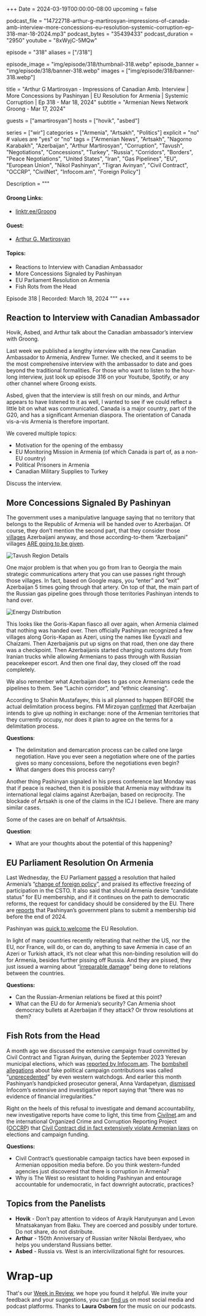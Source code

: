 +++
Date = 2024-03-19T00:00:00-08:00
upcoming = false

podcast_file = "14722718-arthur-g-martirosyan-impressions-of-canada-amb-interview-more-concessions-eu-resolution-systemic-corruption-ep-318-mar-18-2024.mp3"
podcast_bytes = "35439433"
podcast_duration = "2950"
youtube = "8xWyjC-5MQw"

episode = "318"
aliases = ["/318"]

episode_image = "img/episode/318/thumbnail-318.webp"
episode_banner = "img/episode/318/banner-318.webp"
images = ["img/episode/318/banner-318.webp"]

title = "Arthur G Martirosyan - Impressions of Canadian Amb. Interview | More Concessions by Pashinyan | EU Resolution for Armenia | Systemic Corruption | Ep 318 - Mar 18, 2024"
subtitle = "Armenian News Network Groong - Mar 17, 2024"

guests = ["amartirosyan"]
hosts = ["hovik", "asbed"]

series = ["wir"]
categories = ["Armenia", "Artsakh", "Politics"]
explicit = "no" # values are "yes" or "no"
tags = ["Armenian News", "Artsakh", "Nagorno Karabakh", "Azerbaijan", "Arthur Martirosyan", "Corruption", "Tavush", "Negotiations", "Concessions", "Turkey", "Russia", "Corridors", "Borders", "Peace Negotiations", "United States", "Iran", "Gas Pipelines", "EU", "European Union", "Nikol Pashinyan", "Tigran Avinyan", "Civil Contract", "OCCRP", "CivilNet", "Infocom.am", "Foreign Policy"]

Description = """

#### Groong Links:
* [linktr.ee/Groong](https://linktr.ee/groong)

#### Guest:
* [Arthur G. Martirosyan](/guest/amartirosyan)

#### Topics:
* Reactions to Interview with Canadian Ambassador
* More Concessions Signaled by Pashinyan
* EU Parliament Resolution on Armenia
* Fish Rots from the Head

Episode 318 | Recorded: March 18, 2024
"""
+++

## Reaction to Interview with Canadian Ambassador

Hovik, Asbed, and Arthur talk about the Canadian ambassador’s interview with Groong. 

Last week we published a lengthy interview with the new Canadian Ambassador to Armenia, Andrew Turner. We checked, and it seems to be the most comprehensive interview with the ambassador to date and goes beyond the traditional formalities. For those who want to listen to the hour-long interview, just look up episode 316 on your Youtube, Spotify, or any other channel where Groong exists.

Asbed, given that the interview is still fresh on our minds, and Arthur appears to have listened to it as well, I wanted to see if we could reflect a little bit on what was communicated. Canada is a major country, part of the G20, and has a significant Armenian diaspora. The orientation of Canada vis-a-vis Armenia is therefore important.

We covered multiple topics:
* Motivation for the opening of the embassy
* EU Monitoring Mission in Armenia (of which Canada is part of, as a non-EU country)
* Political Prisoners in Armenia
* Canadian Military Supplies to Turkey

Discuss the interview.


## More Concessions Signaled By Pashinyan

The government uses a manipulative language saying that no territory that belongs to the Republic of Armenia will be handed over to Azerbaijan. Of course, they don’t mention the second part, that they consider those [villages](https://www.azatutyun.am/a/32857315.html) Azerbaijani anyway, and those according-to-them “Azerbaijani” villages [ARE going to be given](https://www.azatutyun.am/a/32858961.html).

![Tavush Region Details](/img/episode/318/communications.webp "Tavush Region Details")


One major problem is that when you go from Iran to Georgia the main strategic communications artery that you can use passes right through those villages. In fact, based on Google maps, you “enter” and “exit” Azerbaijan 5 times going through that artery. On top of that, the main part of the Russian gas pipeline goes through those territories Pashinyan intends to hand over.

![Energy Distribution](/img/episode/318/energy.webp "Energy Distribution")


This looks like the Goris-Kapan fiasco all over again, when Armenia claimed that nothing was handed over. Then officially Pashinyan recognized a few villages along Goris-Kapan as Azeri, using the names like Eyvazli and Chaizami. Then Azerbaijanis put up signs on that road, then one day there was a checkpoint. Then Azerbaijanis started charging customs duty from Iranian trucks while allowing Armenians to pass through with Russian peacekeeper escort. And then one final day, they closed off the road completely.

We also remember what Azerbaijan does to gas once Armenians cede the pipelines to them. See “Lachin corridor”, and “ethnic cleansing”.

According to Shahin Mustafayev, this is all planned to happen BEFORE the actual delimitation process begins. FM Mirzoyan [confirmed](https://www.azatutyun.am/a/32863451.html) that Azerbaijan intends to give up nothing in exchange: none of the Armenian territories that they currently occupy, nor does it plan to agree on the terms for a delimitation process.

**Questions**:
* The delimitation and demarcation process can be called one large negotiation. Have you ever seen a negotiation where one of the parties gives so many concessions, before the negotiations even begin?
* What dangers does this process carry?

Another thing Pashinyan signaled in his press conference last Monday was that if peace is reached, then it is possible that Armenia may withdraw its international legal claims against Azerbaijan, based on reciprocity. The blockade of Artsakh is one of the claims in the ICJ I believe. There are many similar cases.

Some of the cases are on behalf of Artsakhtsis.

**Question**:
* What are your thoughts about the potential of this happening?


## EU Parliament Resolution On Armenia

Last Wednesday, the EU Parliament [passed](https://jam-news.net/european-parliament-resolution-on-armenia/) a resolution that hailed Armenia’s “[change of foreign policy](https://www.azatutyun.am/a/32860560.html)”, and praised its effective freezing of participation in the CSTO. It also said that should Armenia desire “candidate status” for EU membership, and if it continues on the path to democratic reforms, the request for candidacy should be considered by the EU. There are [reports](https://mamul.am/am/news/287006) that  Pashinyan’s government plans to submit a membership bid before the end of 2024.

Pashinyan was [quick to welcome](https://www.azatutyun.am/a/32861745.html) the EU Resolution.

In light of many countries recently reiterating that neither the US, nor the EU, nor France, will do, or can do, anything to save Armenia in case of an Azeri or Turkish attack, it’s not clear what this non-binding resolution will do for Armenia, besides further pissing off Russia. And they are pissed, they just issued a warning about “[irreparable damage](https://www.azatutyun.am/a/32860300.html)” being done to relations between the countries.

**Questions:**
* Can the Russian-Armenian relations be fixed at this point?
* What can the EU do for Armenia’s security? Can Armenia shoot democracy bullets at Azerbaijan if they attack? Or throw resolutions at them?


## Fish Rots from the Head

A month ago we discussed the extensive campaign fraud committed by Civil Contract and Tigran Avinyan, during the September 2023 Yerevan municipal elections, which was [reported by Infocom.am](https://infocom.am/hy/article/123299). The [bombshell allegations](https://armenianweekly.com/2024/02/06/fake-names-on-list-of-donors-to-pashinyans-candidate-for-yerevan-mayor/#:~:text=Pashinyan's%20backers%20resorted%20to%20a,names%2C%20an%20investigation%20has%20revealed.) about fake political campaign contributions was called “[unprecedented](https://www.youtube.com/watch?v=MB3WTJyvVjc)” by even western watchdogs. And earlier this month Pashinyan’s handpicked prosecutor general, Anna Vardapetyan, [dismissed](https://www.azatutyun.am/a/32848825.html) Infocom’s extensive and investigative report saying that “there was no evidence of financial irregularities.”

Right on the heels of this refusal to investigate and demand accountability, new investigative reports have come to light, this time from [Civilnet](https://www.civilnet.am/en/news/767336/special-report-civilnet-finds-irregularities-in-donations-to-armenias-ruling-party/).am and the international Organized Crime and Corruption Reporting Project ([OCCRP](https://www.occrp.org/en/investigations/coordinated-cash-donation-data-from-armenias-ruling-party-raises-questions-about-source-of-funds)) that [Civil Contract did in fact extensively violate Armenian laws](https://www.azatutyun.am/a/32854308.html) on elections and campaign funding.

**Questions:**
* Civil Contract’s questionable campaign tactics have been exposed in Armenian opposition media before. Do you think western-funded agencies just discovered that there is corruption in Armenia?
* Why is The West so resistant to holding Pashinyan and entourage accountable for undemocratic, in fact downright autocratic, practices?


## Topics from the Panelists
* **Hovik** - Don’t pay attention to videos of Arayik Harutyunyan and Levon Mnatsakanyan from Baku. They are coerced and possibly under torture. Do not share, do not distribute.
* **Arthur** - 150th Anniversary of Russian writer Nikolai Berdyaev, who helps you understand Russians better.
* **Asbed** - Russia vs. West is an intercivilizational fight for resources.

# Wrap-up

That's our [Week in Review](https://podcasts.groong.org/), we hope you found it helpful. We invite your feedback and your suggestions, you can [find us](https://linktr.ee/groong) on most social media and podcast platforms.
Thanks to __Laura Osborn__ for the music on our podcasts.
